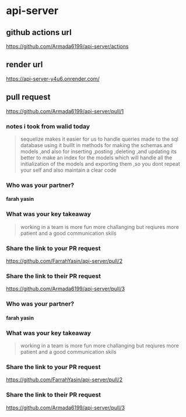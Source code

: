 # api-server

## github actions url

<https://github.com/Armada6199/api-server/actions>

## render url

<https://api-server-y4u6.onrender.com/>

## pull request 

<https://github.com/Armada6199/api-server/pull/1>

### notes i took from walid today 

> sequelize makes it easier for us to handle queries made to the sql database  using it buillt in methods for making the schemas and models ,and also for inserting ,posting ,deleting ,and updating 
> its better to make an index for the models which will handle all the initialization of the models and exporting them ,so you dont repeat your self and also maintain a clear code


### Who was your partner?

#### farah yasin

### What was your key takeaway

> working in a team is more fun more challanging but reqiures more patient and a good communication skils 

### Share the link to your PR request

<https://github.com/FarrahYasin/api-server/pull/2>

### Share the link to their PR request

<https://github.com/Armada6199/api-server/pull/3>

### Who was your partner?

#### farah yasin

### What was your key takeaway

> working in a team is more fun more challanging but reqiures more patient and a good communication skils 

### Share the link to your PR request

<https://github.com/FarrahYasin/api-server/pull/2>

### Share the link to their PR request

<https://github.com/Armada6199/api-server/pull/3>
